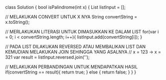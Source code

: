 class Solution {
  bool isPalindrome(int x) {
    List listInput = [];

  // MELAKUKAN CONVERT UNTUK X NYA
  String convertString = x.toString();

  // MERLAKUKAN LITERASI UNTUK DIMASUKKAN KE DALAM LIST
  for(var i = 0; i < convertString.length; i++){
    listInput.add(convertString[i]);
  }

  // PADA LIST DILAKUKAN REVERSED ATAU MEMBALIKAN LIST DAN KEMUDIAN MELAKUKAN JOIN SEHINGGA YANG ASALNYA
  // x = 123 -> x = 321
  var result = listInput.reversed.join('');

  // MELAKUKAN PERBANDINGAN UNTUK MENDAPATKAN HASIL
  if(convertString == result){
    return true;
  } else {
    return false;
  }
  }
}​
